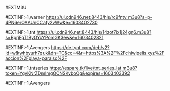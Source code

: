 #EXTM3U


#EXTINF:-1,warner
https://ul.cdn946.net:8443/hls/rc9fntv.m3u8?s=p-4PN6erOAAUnCCafy2vWw&e=1603402730

#EXTINF:-1,tnt
https://ul.cdn946.net:8443/hls/14zot7ix1j24gn6.m3u8?s=BprjFgT1ByOYcYPomGK3ew&e=1603402821

#EXTINF:-1,Avengers
https://de.tynt.com/deb/v2?id=w!kwhbyurh7quk&dn=TC&cc=4&r=https%3A%2F%2Fchiwipelis.xyz%2Faccion%2Fplaya-paraiso%2F

#EXTINF:-1,tntseries
https://espare.tk/live/tnt_series_lat.m3u8?token=YgvKNrZDmImgQCNSKvboOg&expires=1603403392

#EXTINF:-1,Avengers


